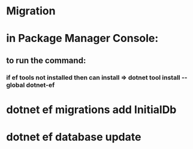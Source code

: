 ﻿
# Migration
# in Package Manager Console:
## to run the command: 
### if ef tools not installed then can install => dotnet tool install --global dotnet-ef
# dotnet ef migrations add InitialDb
# dotnet ef database update

